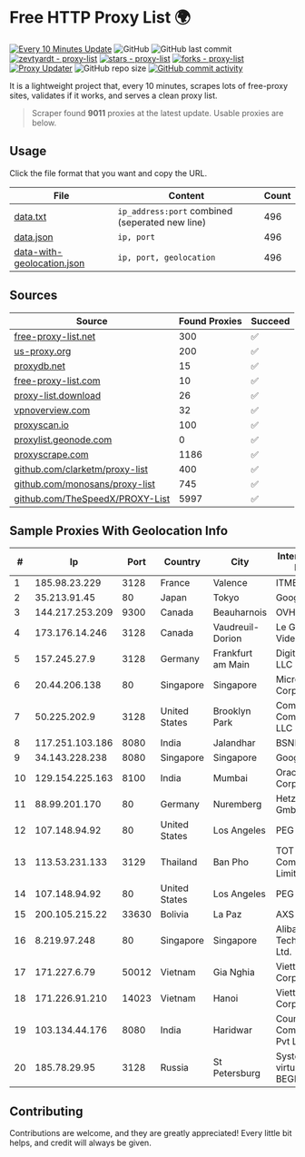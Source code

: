 
# Free HTTP Proxy List 🌍

[![Every 10 Minutes Update](https://github.com/mertguvencli/http-proxy-list/actions/workflows/main.yml/badge.svg?branch=main)](https://github.com/mertguvencli/http-proxy-list/actions/workflows/main.yml)
![GitHub](https://img.shields.io/github/license/mertguvencli/http-proxy-list)
![GitHub last commit](https://img.shields.io/github/last-commit/mertguvencli/http-proxy-list)
[![zevtyardt - proxy-list](https://img.shields.io/static/v1?label=zevtyardt&message=proxy-list&color=blue&logo=github)](https://github.com/zevtyardt/proxy-list "Go to GitHub repo")
[![stars - proxy-list](https://img.shields.io/github/stars/zevtyardt/proxy-list?style=social)](https://github.com/zevtyardt/proxy-list)
[![forks - proxy-list](https://img.shields.io/github/forks/zevtyardt/proxy-list?style=social)](https://github.com/zevtyardt/proxy-list)
[![Proxy Updater](https://github.com/zevtyardt/proxy-list/workflows/Proxy%20Updater/badge.svg)](https://github.com/zevtyardt/proxy-list/actions?query=workflow:"Proxy+Updater")
![GitHub repo size](https://img.shields.io/github/repo-size/zevtyardt/proxy-list)
[![GitHub commit activity](https://img.shields.io/github/commit-activity/m/zevtyardt/proxy-list?logo=commits)](https://github.com/zevtyardt/proxy-list/commits/main)

It is a lightweight project that, every 10 minutes, scrapes lots of free-proxy sites, validates if it works, and serves a clean proxy list.

> Scraper found **9011** proxies at the latest update. Usable proxies are below.

## Usage

Click the file format that you want and copy the URL.

|File|Content|Count|
|----|-------|-----|
|[data.txt](https://raw.githubusercontent.com/mertguvencli/http-proxy-list/main/proxy-list/data.txt)|`ip_address:port` combined (seperated new line)|496|
|[data.json](https://raw.githubusercontent.com/mertguvencli/http-proxy-list/main/proxy-list/data.json)|`ip, port`|496|
|[data-with-geolocation.json](https://raw.githubusercontent.com/mertguvencli/http-proxy-list/main/proxy-list/data-with-geolocation.json)|`ip, port, geolocation`|496|

## Sources

|Source|Found Proxies|Succeed|
|------|-------------|-------|
|[free-proxy-list.net](https://free-proxy-list.net)|300|✅|
|[us-proxy.org](https://www.us-proxy.org)|200|✅|
|[proxydb.net](http://proxydb.net)|15|✅|
|[free-proxy-list.com](https://free-proxy-list.com/?page=&port=&type%5B%5D=http&type%5B%5D=https&up_time=0&search=Search)|10|✅|
|[proxy-list.download](https://www.proxy-list.download/HTTP)|26|✅|
|[vpnoverview.com](https://vpnoverview.com/privacy/anonymous-browsing/free-proxy-servers)|32|✅|
|[proxyscan.io](https://www.proxyscan.io)|100|✅|
|[proxylist.geonode.com](https://proxylist.geonode.com/api/proxy-list?limit=300&page=1&sort_by=lastChecked&sort_type=desc&protocols=http,https)|0|✅|
|[proxyscrape.com](https://api.proxyscrape.com/v2/?request=displayproxies&protocol=http&timeout=10000&country=all&ssl=all&anonymity=all)|1186|✅|
|[github.com/clarketm/proxy-list](https://raw.githubusercontent.com/clarketm/proxy-list/master/proxy-list-raw.txt)|400|✅|
|[github.com/monosans/proxy-list](https://raw.githubusercontent.com/monosans/proxy-list/main/proxies/http.txt)|745|✅|
|[github.com/TheSpeedX/PROXY-List](https://raw.githubusercontent.com/TheSpeedX/PROXY-List/master/http.txt)|5997|✅|


## Sample Proxies With Geolocation Info

|#|Ip|Port|Country|City|Internet Service Provider|
|-|--|----|-------|----|-------------------------|
|1|185.98.23.229|3128|France|Valence|ITMETRIX|
|2|35.213.91.45|80|Japan|Tokyo|Google LLC|
|3|144.217.253.209|9300|Canada|Beauharnois|OVH SAS|
|4|173.176.14.246|3128|Canada|Vaudreuil-Dorion|Le Groupe Videotron Ltee|
|5|157.245.27.9|3128|Germany|Frankfurt am Main|DigitalOcean, LLC|
|6|20.44.206.138|80|Singapore|Singapore|Microsoft Corporation|
|7|50.225.202.9|3128|United States|Brooklyn Park|Comcast Cable Communications, LLC|
|8|117.251.103.186|8080|India|Jalandhar|BSNL Internet|
|9|34.143.228.238|8080|Singapore|Singapore|Google LLC|
|10|129.154.225.163|8100|India|Mumbai|Oracle Corporation|
|11|88.99.201.170|80|Germany|Nuremberg|Hetzner Online GmbH|
|12|107.148.94.92|80|United States|Los Angeles|PEG TECH INC|
|13|113.53.231.133|3129|Thailand|Ban Pho|TOT Public Company Limited|
|14|107.148.94.92|80|United States|Los Angeles|PEG TECH INC|
|15|200.105.215.22|33630|Bolivia|La Paz|AXS Bolivia S. A.|
|16|8.219.97.248|80|Singapore|Singapore|Alibaba (US) Technology Co., Ltd.|
|17|171.227.6.79|50012|Vietnam|Gia Nghia|Viettel Corporation|
|18|171.226.91.210|14023|Vietnam|Hanoi|Viettel Corporation|
|19|103.134.44.176|8080|India|Haridwar|Countrylink Communiction Pvt Ltd|
|20|185.78.29.95|3128|Russia|St Petersburg|System servers virtual hosting BEGET.RU|



## Contributing

Contributions are welcome, and they are greatly appreciated! Every
little bit helps, and credit will always be given.

